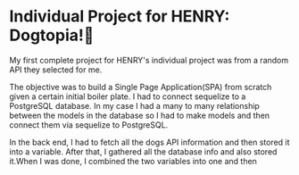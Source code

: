 # Individual Project for HENRY: Dogtopia!🐶
<p>My first complete project for HENRY's individual project was from a random API they selected for me.</p>
<p>The objective was to build a Single Page Application(SPA) from scratch given a certain initial boiler plate.
I had to connect sequelize to a PostgreSQL database. In my case I had a many to many relationship between the models in the database so I had to make models and then connect them via sequelize to PostgreSQL.</p>
<p>In the back end, I had to fetch all the dogs API information and then stored it into a variable. After that, I gathered all the database info and also stored it.When I was done, I combined the two variables into one and then </p>
